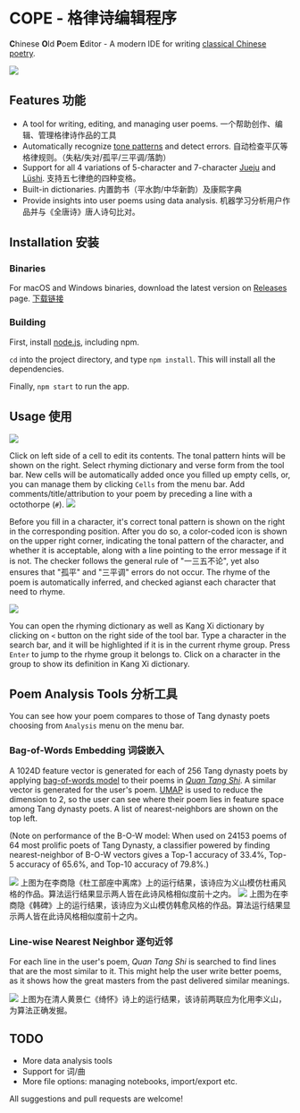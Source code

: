 # COPE - 格律诗编辑程序
**C**hinese **O**ld **P**oem **E**ditor - A modern IDE for writing [classical Chinese poetry](https://en.wikipedia.org/wiki/Classical_Chinese_poetry).

![](screenshots/screenshot01.png)


## Features 功能

- A tool for writing, editing, and managing user poems. 一个帮助创作、编辑、管理格律诗作品的工具
- Automatically recognize [tone patterns](https://en.wikipedia.org/wiki/Tone_pattern) and detect errors. 自动检查平仄等格律规则。（失粘/失对/孤平/三平调/落韵）
- Support for all 4 variations of 5-character and 7-character [Jueju](https://en.wikipedia.org/wiki/Jueju) and [Lüshi](https://en.wikipedia.org/wiki/Lüshi_(poetry)). 支持五七律绝的四种变格。
- Built-in dictionaries. 内置韵书（平水韵/中华新韵）及康熙字典
- Provide insights into user poems using data analysis. 机器学习分析用户作品并与《全唐诗》唐人诗句比对。

## Installation 安装

### Binaries

For macOS and Windows binaries, download the latest version on [Releases]() page. [下载链接]()

### Building

First, install [node.js](https://nodejs.org/en/download/), including npm.

`cd` into the project directory, and type `npm install`. This will install all the dependencies.

Finally, `npm start` to run the app.

## Usage 使用

![](screenshots/screenshot06.png)

 Click on left side of a cell to edit its contents. The tonal pattern hints will be shown on the right. Select rhyming dictionary and verse form from the tool bar. New cells will be automatically added once you filled up empty cells, or, you can manage them by clicking `Cells` from the menu bar. Add comments/title/attribution to your poem by preceding a line with a octothorpe (`#`).
![](screenshots/screenshot08.png)

Before you fill in a character, it's correct tonal pattern is shown on the right in the corresponding position. After you do so, a color-coded icon is shown on the upper right corner, indicating the tonal pattern of the character, and whether it is acceptable, along with a line pointing to the error message if it is not. The checker follows the general rule of "一三五不论", yet also ensures that "孤平" and "三平调" errors do not occur. The rhyme of the poem is automatically inferred, and checked agianst each character that need to rhyme.

![](screenshots/screenshot07.png)

You can open the rhyming dictionary as well as Kang Xi dictionary by clicking on `<` button on the right side of the tool bar. Type a character in the search bar, and it will be highlighted if it is in the current rhyme group. Press `Enter` to jump to the rhyme group it belongs to. Click on a character in the group to show its definition in Kang Xi dictionary.

## Poem Analysis Tools 分析工具

You can see how your poem compares to those of Tang dynasty poets choosing from `Analysis` menu on the menu bar.

### Bag-of-Words Embedding 词袋嵌入

A 1024D feature vector is generated for each of 256 Tang dynasty poets by applying [bag-of-words model](https://en.wikipedia.org/wiki/Bag-of-words_model) to their poems in [*Quan Tang Shi*](https://en.wikipedia.org/wiki/Quan_Tangshi). A similar vector is generated for the user's poem. [UMAP](https://www.npmjs.com/package/umap-js) is used to reduce the dimension to 2, so the user can see where their poem lies in feature space among Tang dynasty poets. A list of nearest-neighbors are shown on the top left.

(Note on performance of the B-O-W model: When used on 24153 poems of 64 most prolific poets of Tang Dynasty, a classifier powered by finding nearest-neighbor of B-O-W vectors gives a Top-1 accuracy of 33.4%, Top-5 accuracy of 65.6%, and Top-10 accuracy of 79.8%.)

![](screenshots/screenshot04.png)
上图为在李商隐《杜工部座中离席》上的运行结果，该诗应为义山模仿杜甫风格的作品。算法运行结果显示两人皆在此诗风格相似度前十之内。
![](screenshots/screenshot05.png)
上图为在李商隐《韩碑》上的运行结果，该诗应为义山模仿韩愈风格的作品。算法运行结果显示两人皆在此诗风格相似度前十之内。

### Line-wise Nearest Neighbor 逐句近邻

For each line in the user's poem, *Quan Tang Shi* is searched to find lines that are the most similar to it. This might help the user write better poems, as it shows how the great masters from the past delivered similar meanings.

![](screenshots/screenshot03.png)
上图为在清人黄景仁《绮怀》诗上的运行结果，该诗前两联应为化用李义山，为算法正确发掘。


## TODO
- More data analysis tools
- Support for 词/曲
- More file options: managing notebooks, import/export etc.

All suggestions and pull requests are welcome!

